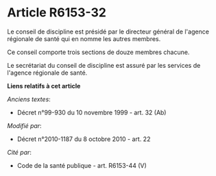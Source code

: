 # Article R6153-32

Le conseil de discipline est présidé par le directeur général de l'agence régionale de santé qui en nomme les autres membres.

Ce conseil comporte trois sections de douze membres chacune.

Le secrétariat du conseil de discipline est assuré par les services de l'agence régionale de santé.

**Liens relatifs à cet article**

_Anciens textes_:

  - Décret n°99-930 du 10 novembre 1999 - art. 32 (Ab)

_Modifié par_:

  - Décret n°2010-1187 du 8 octobre 2010 - art. 22

_Cité par_:

  - Code de la santé publique - art. R6153-44 (V)
